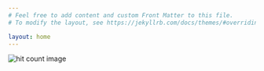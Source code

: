 ```yaml
---
# Feel free to add content and custom Front Matter to this file.
# To modify the layout, see https://jekyllrb.com/docs/themes/#overriding-theme-defaults

layout: home
---
```

<img style="width: inherit;" src="http://hits.dwyl.com/dev-yakuza.github.io{{ https://adrianducao.github.io }}.svg" alt="hit count image"/>